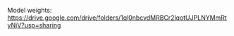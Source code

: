 Model weights: https://drive.google.com/drive/folders/1ql0nbcvdMRBCr2lqotUJPLNYMmRtyNjV?usp=sharing
